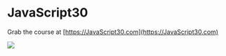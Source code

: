 ﻿# JavaScript30

Grab the course at [https://JavaScript30.com](https://JavaScript30.com)

![](https://javascript30.com/images/JS3-social-share.png)

